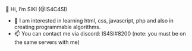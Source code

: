 👋 Hi, I’m SIKI (@IS4C4SI)
- 👀 I am interested in learning html, css, javascript, php and also in creating programmable algorithms.
- 📫 You can contact me via discord: IS4SI#8200
(note: you must be on the same servers with me)
